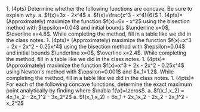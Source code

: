 <div class='assignmentContainer' id='Homework 9' sub-name='Single-variable unconstrained optimization, plus gradients' due='2023-10-30' grading-notes-link='https://colab.research.google.com/drive/1Mgzi5GuMAQHBQQEtM0O53yE1rT6ulfM7?usp=sharing'>
<div>
1. (4pts) Determine whether the following functions are concave. Be sure to explain why.
    a. $f(x)=3x - 2x^4$
    a. $f(x)=\frac{x^3 - x^4}{6}$
1. (4pts)* (Approximately) maximize the function $f(x)=6x - x^2$ using the bisection method with $\epsilon=0.04$ and initial bounds $\underline x=0$, $\overline x=4.8$. While completing the method, fill in a table like we did in the class notes.
1. (4pts)* (Approximately) maximize the function $f(x)=x^3 + 2x - 2x^2 - 0.25x^4$ using the bisection method with $\epsilon=0.04$ and initial bounds $\underline x=0$, $\overline x=2.4$. While completing the method, fill in a table like we did in the class notes.
1. (4pts)* (Approximately) maximize the function $f(x)=x^3 + 2x - 2x^2 - 0.25x^4$ using Newton's method with $\epsilon=0.001$ and $x_1=1.2$. While completing the method, fill in a table like we did in the class notes.
1. (4pts)* For each of the following concave functions, determine the exact maximum point analytically by finding where $\nabla f(\x)=\zeros$.
    a. $f(x_1,x_2) = 4x_1x_2 - 2x_1^2 - 3x_2^2$
    a. $f(x_1,x_2) = 6x_1 + 2x_1x_2 - 2x_2 - 2x_1^2 - x_2^2$
</div>
</div>
